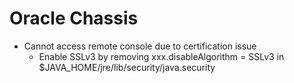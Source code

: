 # Oracle Chassis

- Cannot access remote console due to certification issue
  - Enable SSLv3 by removing xxx.disableAlgorithm = SSLv3 in $JAVA_HOME/jre/lib/security/java.security